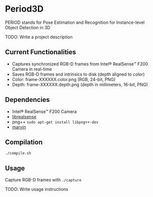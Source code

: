 # Period3D

PERIOD stands for Pose Estimation and Recognition for Instance-level Object Detection in 3D

TODO: Write a project description

## Current Functionalities

* Captures synchronized RGB-D frames from Intel® RealSense™ F200 Camera in real-time
* Saves RGB-D frames and intrinsics to disk (depth aligned to color) 
 * Color: frame-XXXXXX.color.png (RGB, 24-bit, PNG)
 * Depth: frame-XXXXXX.depth.png (depth in millimeters, 16-bit, PNG)

## Dependencies

* Intel® RealSense™ F200 Camera
* [librealsense](https://github.com/IntelRealSense/librealsense)
* png++ `sudo apt-get install libpng++-dev`
* [marvin](https://github.com/PrincetonVision/marvin)

## Compilation

`./compile.sh`

## Usage

Capture RGB-D frames with `./capture`

TODO: Write usage instructions